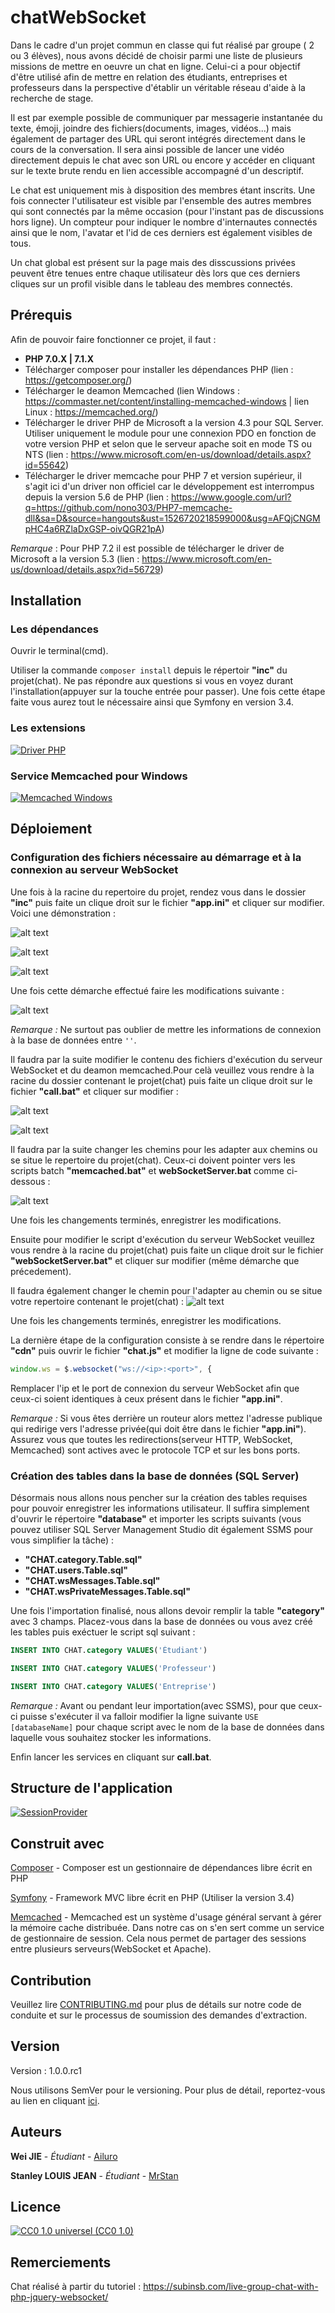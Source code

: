 # chatWebSocket

Dans le cadre d'un projet commun en classe qui fut réalisé par groupe ( 2 ou 3 élèves), nous avons décidé de choisir parmi une liste de plusieurs missions de mettre en oeuvre un chat en ligne. Celui-ci a pour objectif d'être utilisé afin de mettre en relation des étudiants, entreprises et professeurs dans la perspective d'établir un véritable réseau d'aide à la recherche de stage.

Il est par exemple possible de communiquer par messagerie instantanée du texte, émoji, joindre des fichiers(documents, images, vidéos...) mais également de partager des URL qui seront intégrés directement dans le cours de la conversation. Il sera ainsi possible de lancer une vidéo directement depuis le chat avec son URL ou encore y accéder en cliquant sur le texte brute rendu en lien accessible accompagné d'un descriptif. 

Le chat est uniquement mis à disposition des membres étant inscrits. Une fois connecter l'utilisateur est visible par l'ensemble des autres membres qui sont connectés par la même occasion (pour l'instant pas de discussions hors ligne). Un compteur pour indiquer le nombre d'internautes connectés ainsi que le nom, l'avatar et l'id de ces derniers est également visibles de tous.

Un chat global est présent sur la page mais des disscussions privées peuvent être tenues entre chaque utilisateur dès lors que ces derniers cliques sur un profil visible dans le tableau des membres connectés.

## Prérequis

Afin de pouvoir faire fonctionner ce projet, il faut :
- **PHP 7.0.X | 7.1.X**
- Télécharger composer pour installer les dépendances PHP (lien : https://getcomposer.org/)
- Télécharger le deamon Memcached (lien Windows : https://commaster.net/content/installing-memcached-windows | lien Linux : https://memcached.org/)
- Télécharger le driver PHP de Microsoft a la version 4.3 pour SQL Server. Utiliser uniquement le module pour une connexion PDO en fonction de votre version PHP et selon que le serveur apache soit en mode TS ou NTS (lien : https://www.microsoft.com/en-us/download/details.aspx?id=55642)
- Télécharger le driver memcache pour PHP 7 et version supérieur, il s'agit ici d'un driver non officiel car le développement est interrompus depuis la version 5.6 de PHP (lien : https://www.google.com/url?q=https://github.com/nono303/PHP7-memcache-dll&sa=D&source=hangouts&ust=1526720218599000&usg=AFQjCNGMpHC4a6RZlaDxGSP-oivQGR21pA)

*Remarque* : Pour PHP 7.2 il est possible de télécharger le driver de Microsoft a la version 5.3 (lien : https://www.microsoft.com/en-us/download/details.aspx?id=56729)

## Installation

### Les dépendances

Ouvrir le terminal(cmd). 

Utiliser la commande `composer install` depuis le répertoir **"inc"** du projet(chat). Ne pas répondre aux questions si vous en voyez durant l'installation(appuyer sur la touche entrée pour passer). Une fois cette étape faite vous aurez tout le nécessaire ainsi que Symfony en version 3.4.

### Les extensions

[![Driver PHP](https://zupimages.net/up/18/20/wtsy.png)](https://vimeo.com/270703992 "Driver PHP - Cliquer pour regarder!")

### Service Memcached pour Windows

[![Memcached Windows](https://zupimages.net/up/18/20/ty0w.png)](https://vimeo.com/270697711 "Memcached Windows - Cliquer pour regarder !")

## Déploiement

### Configuration des fichiers nécessaire au démarrage et à la connexion au serveur WebSocket

Une fois à la racine du repertoire du projet, rendez vous dans le dossier **"inc"** puis faite un clique droit sur le fichier **"app.ini"** et cliquer sur modifier. Voici une démonstration :

![alt text](https://zupimages.net/up/18/20/9o9w.png)

![alt text](https://zupimages.net/up/18/20/6jea.png)

![alt text](https://zupimages.net/up/18/20/pqxh.png)

Une fois cette démarche effectué faire les modifications suivante : 

![alt text](https://zupimages.net/up/18/20/k3eh.png)

*Remarque :* Ne surtout pas oublier de mettre les informations de connexion à la base de données entre `''`.

Il faudra par la suite modifier le contenu des fichiers d'exécution du serveur WebSocket et du deamon memcached.Pour celà veuillez vous rendre à la racine du dossier contenant le projet(chat) puis faite un clique droit sur le fichier **"call.bat"** et cliquer sur modifier : 

![alt text](https://zupimages.net/up/18/20/3y74.png)

![alt text](https://zupimages.net/up/18/20/3n9h.png)

Il faudra par la suite changer les chemins pour les adapter aux chemins ou se situe le repertoire du projet(chat). Ceux-ci doivent pointer vers les scripts batch **"memcached.bat"** et **webSocketServer.bat** comme ci-dessous :

![alt text](https://zupimages.net/up/18/20/tsfv.png)

Une fois les changements terminés, enregistrer les modifications.

Ensuite pour modifier le script d'exécution du serveur WebSocket veuillez vous rendre à la racine du projet(chat) puis faite un clique droit sur le fichier **"webSocketServer.bat"** et cliquer sur modifier (même démarche que précedement).

Il faudra également changer le chemin pour l'adapter au chemin ou se situe votre repertoire contenant le projet(chat) :
![alt text](https://zupimages.net/up/18/20/3ch8.png)

Une fois les changements terminés, enregistrer les modifications.

La dernière étape de la configuration consiste à se rendre dans le répertoire **"cdn"** puis ouvrir le fichier **"chat.js"** et modifier la ligne de code suivante : 

```javascript
window.ws = $.websocket("ws://<ip>:<port>", {
```

Remplacer l'ip et le port de connexion du serveur WebSocket afin que ceux-ci soient identiques à ceux présent dans le fichier **"app.ini"**.

*Remarque :* Si vous êtes derrière un routeur alors mettez l'adresse publique qui redirige vers l'adresse privée(qui doit être dans le fichier **"app.ini"**). Assurez vous que toutes les redirections(serveur HTTP, WebSocket, Memcached) sont actives avec le protocole TCP et sur les bons ports. 

### Création des tables dans la base de données (SQL Server)

Désormais nous allons nous pencher sur la création des tables requises pour pouvoir enregistrer les informations utilisateur. Il suffira simplement d'ouvrir le répertoire **"database"** et importer les scripts suivants (vous pouvez utiliser SQL Server Management Studio dit également SSMS pour vous simplifier la tâche) :  

- **"CHAT.category.Table.sql"**
- **"CHAT.users.Table.sql"**
- **"CHAT.wsMessages.Table.sql"**
- **"CHAT.wsPrivateMessages.Table.sql"**

Une fois l'importation finalisé, nous allons devoir remplir la table **"category"** avec 3 champs. Placez-vous dans la base de données ou vous avez créé les tables puis exéctuer le script sql suivant : 

```sql
INSERT INTO CHAT.category VALUES('Étudiant')

INSERT INTO CHAT.category VALUES('Professeur')

INSERT INTO CHAT.category VALUES('Entreprise')
```

*Remarque :* Avant ou pendant leur importation(avec SSMS), pour que ceux-ci puisse s'exécuter il va falloir modifier la ligne suivante `USE [databaseName]` pour chaque script avec le nom de la base de données dans laquelle vous souhaitez stocker les informations.

Enfin lancer les services en cliquant sur **call.bat**.

## Structure de l'application

[![SessionProvider](http://socketo.me/assets/img/RatchetSessions.png)](http://socketo.me/docs/sessions "SessionProvider - Cliquer pour consulter la documentation sur les sessions et WebSocket !")

## Construit avec

[Composer](https://getcomposer.org/ "Télécharger et installer composer") - Composer est un gestionnaire de dépendances libre écrit en PHP

[Symfony](https://symfony.com/doc/3.4/setup.html "Télécharger et installer Symfony") - Framework MVC libre écrit en PHP (Utiliser la version 3.4)

[Memcached](https://memcached.org/) - Memcached est un système d'usage général servant à gérer la mémoire cache distribuée. Dans notre cas on s'en sert comme un service de gestionnaire de session. Cela nous permet de partager des sessions entre plusieurs serveurs(WebSocket et Apache).

## Contribution

Veuillez lire [CONTRIBUTING.md](CONTRIBUTING.md) pour plus de détails sur notre code de conduite et sur le processus de soumission des demandes d'extraction.

## Version

Version : 1.0.0.rc1

Nous utilisons SemVer pour le versioning. Pour plus de détail, reportez-vous au lien en cliquant [ici](https://semver.org/).

## Auteurs

**Wei JIE** - *Étudiant* - [Ailuro](https://github.com/weijie98)

**Stanley LOUIS JEAN** - *Étudiant* - [MrStan](https://github.com/mrstan3772)

## Licence

[![CC0 1.0 universel (CC0 1.0)](https://camo.githubusercontent.com/da896acd40e1f4f275c2da6e1d830b2865803fc8/68747470733a2f2f692e6372656174697665636f6d6d6f6e732e6f72672f702f7a65726f2f312e302f38387833312e706e67)](https://creativecommons.org/publicdomain/zero/1.0/deed.fr "CC0 1.0 universel (CC0 1.0) Transfert dans le Domaine Public - Cliquer pour comprendre ce logo !")

## Remerciements

Chat réalisé à partir du tutoriel : 
https://subinsb.com/live-group-chat-with-php-jquery-websocket/
